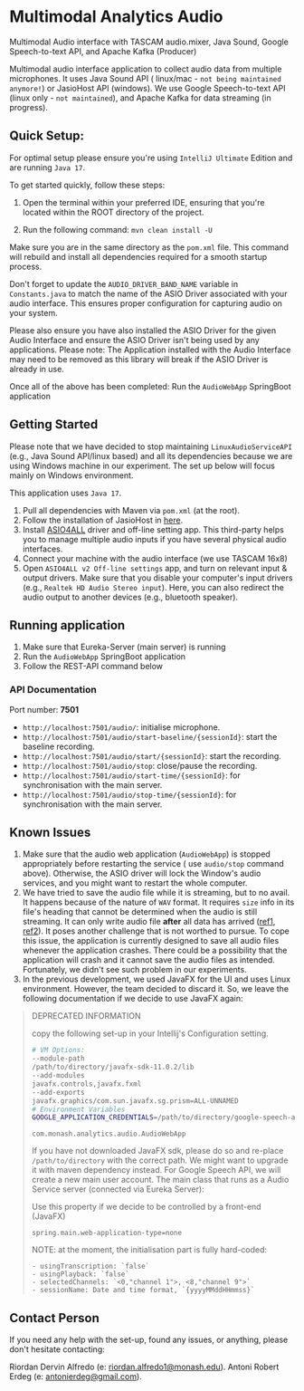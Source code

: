 # Multimodal Analytics Audio
Multimodal Audio interface with TASCAM audio.mixer, Java Sound, Google Speech-to-text API, and Apache Kafka (Producer)

Multimodal audio interface application to collect audio data from multiple microphones. It uses Java Sound API (
linux/mac - `not being maintained anymore!`) or JasioHost API (windows). We use Google Speech-to-text API (linux only - `not maintained`), and Apache Kafka for data
streaming (in progress).

## Quick Setup:
For optimal setup please ensure you're using `IntelliJ Ultimate` Edition and are running `Java 17`.

To get started quickly, follow these steps:

1. Open the terminal within your preferred IDE, ensuring that you're located within the ROOT directory of the project.

2. Run the following command:
`mvn clean install -U`

Make sure you are in the same directory as the `pom.xml` file.
This command will rebuild and install all dependencies required for a smooth startup process.

Don't forget to update the `AUDIO_DRIVER_BAND_NAME` variable in `Constants.java` to match the name of the ASIO Driver
associated with your audio interface. This ensures proper configuration for capturing audio on your system.

Please also ensure you have also installed the ASIO Driver for the given Audio Interface and ensure the ASIO Driver 
isn't being used by any applications. Please note: The Application installed with the Audio Interface may need to be 
removed as this library will break if the ASIO Driver is already in use.

Once all of the above has been completed: Run the `AudioWebApp` SpringBoot application


## Getting Started

Please note that we have decided to stop maintaining `LinuxAudioServiceAPI` (e.g., Java Sound API/linux based) and all
its dependencies because we are using Windows machine in our experiment. The set up below will focus mainly on Windows
environment.

This application uses `Java 17`.

1. Pull all dependencies with Maven via `pom.xml` (at the root).
2. Follow the installation of JasioHost in [here](https://github.com/mhroth/jasiohost).
3. Install [ASIO4ALL](https://www.asio4all.org/) driver and off-line setting app. This third-party helps you to manage
   multiple audio inputs if you have several physical audio interfaces.
4. Connect your machine with the audio interface (we use TASCAM 16x8)
5. Open `ASIO4ALL v2 Off-line settings` app, and turn on relevant input & output drivers. Make sure that you disable
   your computer's input drivers (e.g., `Realtek HD Audio Stereo input`). Here, you can also redirect the audio output
   to another devices (e.g., bluetooth speaker).

## Running application

1. Make sure that Eureka-Server (main server) is running
2. Run the `AudioWebApp` SpringBoot application
3. Follow the REST-API command below

### API Documentation

Port number: **7501**

- `http://localhost:7501/audio/`: initialise microphone.
- `http://localhost:7501/audio/start-baseline/{sessionId}`: start the baseline recording.
- `http://localhost:7501/audio/start/{sessionId}`: start the recording.
- `http://localhost:7501/audio/stop`: close/pause the recording.
- `http://localhost:7501/audio/start-time/{sessionId}`: for synchronisation with the main server.
- `http://localhost:7501/audio/stop-time/{sessionId}`: for synchronisation with the main server.

## Known Issues

1. Make sure that the audio web application (`AudioWebApp`) is stopped appropriately before restarting the service (
   use `audio/stop` command above). Otherwise, the ASIO driver will lock the Window's audio services, and you might want
   to restart the whole computer.
2. We have tried to save the audio file while it is streaming, but to no avail. It happens because of the nature of `WAV` format. It requires `size` info in its file's heading that cannot be determined when the audio is still streaming. It can only write audio file **after** all data has arrived ([ref1](https://stackoverflow.com/a/33519834), [ref2](https://forums.ni.com/t5/LabVIEW/writing-WAV-file-contyinuously-streaming/td-p/471098)). It poses another challenge that is not worthed to pursue. To cope this issue, the application is currently designed to save all audio files whenever the application crashes. There could be a possibility that the application will crash and it cannot save the audio files as intended. Fortunately, we didn't see such problem in our experiments.      
3. In the previous development, we used JavaFX for the UI and uses Linux environment. However, the team decided to
   discard it. So, we leave the following documentation if we decide to use JavaFX again:

> DEPRECATED INFORMATION
>
> copy the following set-up in your Intellij's Configuration setting.
> ```bash
> # VM Options:
> --module-path
> /path/to/directory/javafx-sdk-11.0.2/lib
> --add-modules
> javafx.controls,javafx.fxml
> --add-exports
> javafx.graphics/com.sun.javafx.sg.prism=ALL-UNNAMED
> # Environment Variables
> GOOGLE_APPLICATION_CREDENTIALS=/path/to/directory/google-speech-api.json
> ```
> ```properties
> com.monash.analytics.audio.AudioWebApp
> ```
> If you have not downloaded JavaFX sdk, please do so and re-place `/path/to/directory` with the correct path.
> We might want to upgrade it with maven dependency instead.
> For Google Speech API, we will create a new main user account. The main class that runs as a Audio Service server (connected via Eureka Server):
>
> Use this property if we decide to be controlled by a front-end (JavaFX)
> ```properties
> spring.main.web-application-type=none
> ```
> NOTE: at the moment, the initialisation part is fully hard-coded:
> ```
> - usingTranscription: `false`
> - usingPlayback: `false`
> - selectedChannels: `<0,"channel 1">, <8,"channel 9">`
> - sessionName: Date and time format, `{yyyyMMddHHmmss}`
> ```

## Contact Person

If you need any help with the set-up, found any issues, or anything, please don't hesitate contacting:

Riordan Dervin Alfredo (e: [riordan.alfredo1@monash.edu]()).
Antoni Robert Erdeg (e: [antonierdeg@gmail.com]()).

